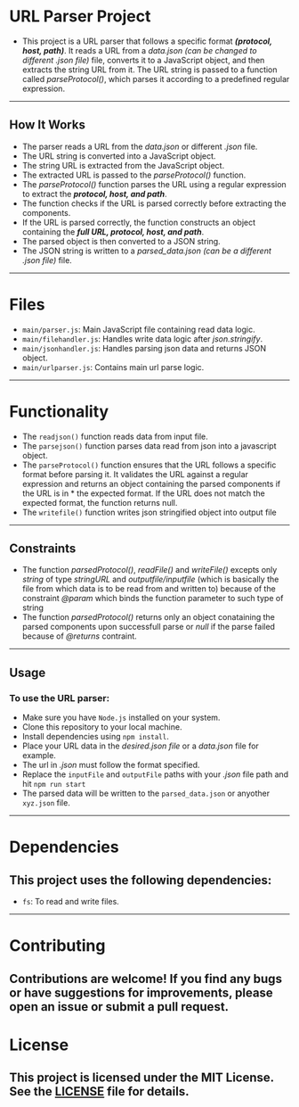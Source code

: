 # URL Parser Project

* This project is a URL parser that follows a specific format **_(protocol, host, path)_**. It reads a URL from a _data.json_ _(can be changed to different .json file)_ file, converts it to a JavaScript object, and then extracts the string URL from it. The URL string is 
  passed to a function called _parseProtocol()_, which parses it according to a predefined regular expression.
-------------------------------------------------------------------------------------------

## How It Works

* The parser reads a URL from the _data.json_ or different _.json_ file.
* The URL string is converted into a JavaScript object.
* The string URL is extracted from the JavaScript object.
* The extracted URL is passed to the _parseProtocol()_ function.
* The _parseProtocol()_ function parses the URL using a regular expression to extract the **_protocol, host, and path_**.
* The function checks if the URL is parsed correctly before extracting the components.
* If the URL is parsed correctly, the function constructs an object containing the **_full URL, protocol, host, and path_**.
* The parsed object is then converted to a JSON string.
* The JSON string is written to a *parsed_data.json* _(can be a different .json file)_ file.
-------------------------------------------------------------------------------------------

# Files

* `main/parser.js`: Main JavaScript file containing read data logic.
* `main/filehandler.js`: Handles write data logic after _json.stringify_.
* `main/jsonhandler.js`: Handles parsing json data and returns JSON object.
* `main/urlparser.js`: Contains main url parse logic.
-------------------------------------------------------------------------------------------

# Functionality

* The `readjson()` function reads data from input file.
* The `parsejson()` function parses data read from json into a javascript object.
* The `parseProtocol()` function ensures that the URL follows a specific format before parsing it. It validates the URL against a regular expression and returns an object containing the parsed components if the URL is in * the expected format. If the URL does not match the expected format, the function returns null.
* The `writefile()` function writes json stringified object into output file
-------------------------------------------------------------------------------------------

## Constraints

* The function _parsedProtocol()_, _readFile()_ and _writeFile()_ excepts only _string_ of type _stringURL_ and _outputfile/inputfile_ (which is basically the file from which data is to be read from and written to) 
  because of the constraint _@param_ which binds the function parameter to such type of string
* The function _parsedProtocol()_ returns only an object conataining the parsed components upon successfull parse or _null_ if the parse failed because of _@returns_ contraint.
-------------------------------------------------------------------------------------------

## Usage
### To use the URL parser:

* Make sure you have `Node.js` installed on your system.
* Clone this repository to your local machine.
* Install dependencies using `npm install`.
* Place your URL data in the _desired.json file_ or a _data.json_ file for example.
* The url in _.json_ must follow the format specified.
* Replace the `inputFile` and `outputFile` paths with your *.json* file path and hit
  `npm run start`
* The parsed data will be written to the `parsed_data.json` or anyother `xyz.json` file.
-------------------------------------------------------------------------------------------

# Dependencies
## This project uses the following dependencies:

* `fs`: To read and write files.
-------------------------------------------------------------------------------------------

# Contributing
Contributions are welcome! If you find any bugs or have suggestions for improvements, please open an issue or submit a pull request.
-------------------------------------------------------------------------------------------

# License
This project is licensed under the MIT License. See the [LICENSE](https://github.com/git/git-scm.com/blob/main/MIT-LICENSE.txt) file for details.
-------------------------------------------------------------------------------------------
